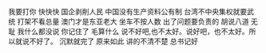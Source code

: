 我要打你
快快快
国企剥削人民
中国没有生产资料公有制
台湾不中央集权就要武统
打架不看总量
澳门才是东亚老大
坐车不按人数
出了问题要负责的
胡说八道
无耻
我什么都没说
你记住了
毛算什么
说不好吧,也不太好。说好吧，也不太好。所以就说不好了。
沉默就完了
原来如此
讲的不清不楚
总书记好
